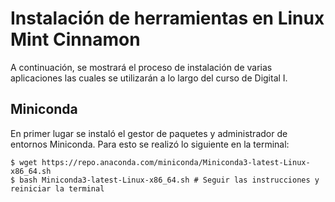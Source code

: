 # Instalación de herramientas en Linux Mint Cinnamon
A continuación, se mostrará el proceso de instalación de varias aplicaciones las cuales se utilizarán a lo largo del curso de Digital I.
## Miniconda
En primer lugar se instaló el gestor de paquetes y administrador de entornos Miniconda. Para esto se realizó lo siguiente en la terminal:
```console
$ wget https://repo.anaconda.com/miniconda/Miniconda3-latest-Linux-x86_64.sh
$ bash Miniconda3-latest-Linux-x86_64.sh # Seguir las instrucciones y reiniciar la terminal
```

